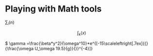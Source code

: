 # Playing with Math tools

$\sum_{i} (n)$

$$
\int_{k} (x)
$$

$ \gamma =\frac{\beta*y^2}{\omega^10}*e^{[-15\scaleleftright[.7ex]{\{}{\frac{\omega U_\omega 19.5}{g}}{\}}^{-4}]}
